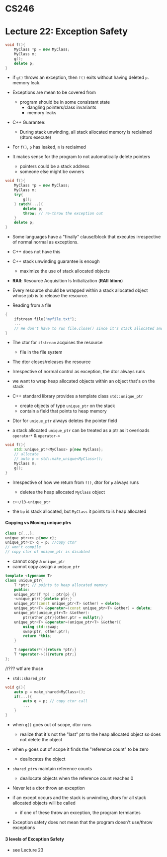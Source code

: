 # CS246
# Lecture 22: Exception Safety

```cpp
void f(){
	MyClass *p = new MyClass;
	MyClass m;
	g();
	delete p;
}
```

- if `g()` throws an exception, then `f()` exits without having deleted `p`. memory leak.

- Exceptions are mean to be covered from
	- program should be in some consistant state
		- dangling pointers/class invariants
		- memory leaks	

- C++ Guarantee:
	- During stack unwinding, all stack allocated memory is reclaimed (dtors execute)


- For `f()`, `p` has leaked, `m` is reclaimed

- It makes sense for the program to not automatically delete pointers
	- pointers could be  a stack address
	- someone else might be owners

```cpp
void f(){
	MyClass *p = new MyClass;
	MyClass m;
	try{
		g();
	} catch(...){
		delete p;
		throw; // re-throw the exception out
	}
	delete p;
}

```

- Some languages have a "finally" clause/block that executes irrespective of normal normal as exceptions.

- C++ does not have this

- C++ stack unwinding guarantee is enough
	- maximize the use of stack allocated objects

- **RAII**: Resource Acquisition Is Initialization (**RAII Idiom**)

- Every resource should be wrapped within a stack allocated object whose job is to release the resource. 

- Reading from a file

```cpp
{
	ifstream file{"myfile.txt"};
	...
	// We don't have to run file.close() since it's stack allocated and will call dtor automatically when go out of scope
}

```

- The ctor for `ifstream` acquises the resource
	- file in the file system

- The dtor closes/releases the resource 

- Irrespective of normal control as exception, the dtor always runs




- we want to wrap heap allocated objects within an object that's on the stack

- C++ standard library provides a template class `std::unique_ptr`
	- create objects of type `unique_ptr` on the stack
	- contain a field that points to heap memory

- Dtor for `unique_ptr` always deletes the pointer field

- a stack allocated	`unique_ptr` can be treated as a ptr as it overloads `operator*` & `operator->`

```cpp
void f(){
	std::unique_ptr<MyClass> p{new MyClass};
	// allocate
	// auto p = std::make_unique<MyClass>();
	MyClass m;
	g();
}
```

- Irrespective of how we return from `f()`, dtor for `p` always runs
	- deletes the heap allocated `MyClass` object

- `c++/13-unique_ptr`

- the `bp` is stack allocated, but `MyClass` it points to is heap allocated


#### Copying vs Moving unique ptrs

```cpp
class c{...};
unique_ptr<c> p{new c};
unique_ptr<c> q = p; //copy ctor
// won't compile
// copy ctor of unique_ptr is disabled

```

- cannot copy a `unique_ptr`
- cannot copy assign a `unique_ptr`

```cpp
template <typename T>
class unique_ptr{
	T *ptr; // points to heap allocated memory
	public:
	unique_ptr(T *p) : ptr{p} {}
	~unique_ptr(){delete ptr;}
	unique_ptr(const unique_ptr<T> &other) = delete;
	unique_ptr<T> &operator=(const unique_ptr<T> &other) = delete;
	unique_ptr(unique_ptr<T> &&other):
		ptr{other.ptr}{other.ptr = nullptr;}
	unique_ptr<T> &operator=(unique_ptr<T> &&other){
		using std::swap;
		swap(ptr, other.ptr);
		return *this;
	}

	T &operator*(){return *ptr;}
	T *operator->(){return ptr;}
};
```
//??? wtf are those
- `std::shared_ptr`
```cpp
void g(){
	auto p = make_shared<MyClass>();
	if(...){
		auto q = p; // copy ctor call
		...
	}
}
```

- when `g()` goes out of scope, dtor runs 
	- realize that it's not the "last" ptr to the heap allocated object so does not delete the object

- when `p` goes out of scope it finds the "reference count" to be zero
	- deallocates the object

- `shared_ptr`s maintain reference counts
	- deallocate objects when the reference count reaches 0

- Never let a dtor throw an exception

- if an except occurs and the stack is unwinding, dtors for all stack allocated objects will be called
	- if one of these throw an exception, the program termiantes

- Exception safety does not mean that the program doesn't use/throw exceptions

#### 3 levels of Exception Safety

- see Lecture 23
